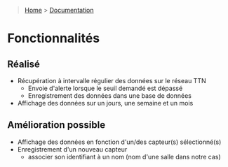 > [Home](../README.md) > [Documentation](./README.md)

# Fonctionnalités

## Réalisé
- Récupération à intervalle régulier des données sur le réseau TTN
    + Envoie d'alerte lorsque le seuil demandé est dépassé
    + Enregistrement des données dans une base de données
- Affichage des données sur un jours, une semaine et un mois

## Amélioration possible
- Affichage des données en fonction d'un/des capteur(s) sélectionné(s)
- Enregistrement d'un nouveau capteur
    + associer son identifiant à un nom (nom d'une salle dans notre cas)